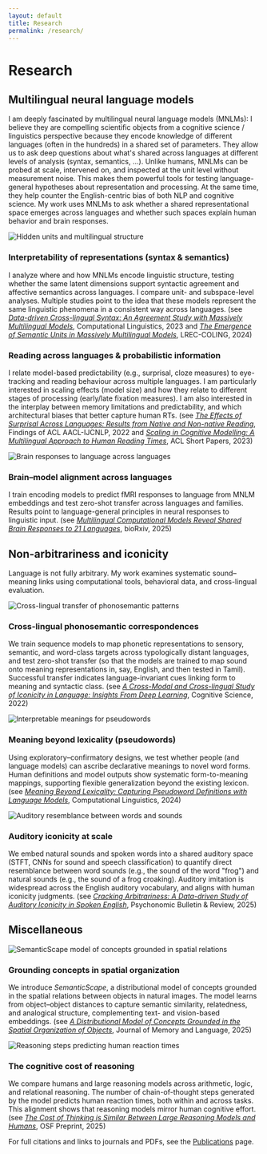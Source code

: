 ```yaml
---
layout: default
title: Research
permalink: /research/
---
```


# Research

## Multilingual neural language models
I am deeply fascinated by multilingual neural language models (MNLMs): I believe they are compelling scientific objects from a cognitive science / linguistics perspective because they encode knowledge of different languages (often in the hundreds) in a shared set of parameters. They allow us to ask deep questions about what's shared across languages at different levels of analysis (syntax, semantics, ...). Unlike humans, MNLMs can be probed at scale, intervened on, and inspected at the unit level without measurement noise. This makes them powerful tools for testing language-general hypotheses about representation and processing. At the same time, they help counter the English-centric bias of both NLP and cognitive science. My work uses MNLMs to ask whether a shared representational space emerges across languages and whether such spaces explain human behavior and brain responses.

<div class="research-card">
  <img src="{{ '/assets/img/research/interpretability.png' | relative_url }}" alt="Hidden units and multilingual structure">
  <div class="card-body">
    <h3>Interpretability of representations (syntax & semantics)</h3>
    <p>
      I analyze where and how MNLMs encode linguistic structure, testing whether the same latent dimensions support
      syntactic agreement and affective semantics across languages. I compare unit- and subspace-level analyses. Multiple studies point to the idea that these models represent the same linguistic phenomena in a consistent way across languages. 
      <span class="muted">(see <em><a href="https://direct.mit.edu/coli/article/49/2/261/113396">Data-driven Cross-lingual Syntax: An Agreement Study with Massively Multilingual Models</a></em>, Computational Linguistics, 2023 and <em><a href="https://aclanthology.org/2024.lrec-main.1382/">The Emergence of Semantic Units in Massively Multilingual Models</a></em>, LREC-COLING, 2024)</span> 
    </p>
  </div>
</div>

<div class="research-card">
  <div class="card-body">
    <h3>Reading across languages & probabilistic information</h3>
    <p>
      I relate model-based predictability (e.g., surprisal, cloze measures) to eye-tracking and reading
      behaviour across multiple languages. I am particularly interested in scaling effects (model size) and how they relate to different stages of processing (early/late fixation measures). I am also interested in the interplay between memory limitations and predictability, and which architectural biases that better capture human RTs.
      <span class="muted">(see <em><a href="https://aclanthology.org/2022.findings-aacl.13/">The Effects of Surprisal Across Languages: Results from Native and Non-native Reading</a></em>, Findings of ACL AACL-IJCNLP, 2022 and <em><a href="https://aclanthology.org/2023.acl-short.14/">Scaling in Cognitive Modelling: A Multilingual Approach to Human Reading Times</a></em>, ACL Short Papers, 2023)</span> 
    </p>
  </div>
</div>


<div class="research-card">
  <img src="{{ '/assets/img/research/brain.png' | relative_url }}" alt="Brain responses to language across languages">
  <div class="card-body">
    <h3>Brain–model alignment across languages</h3>
    <p>
      I train encoding models to predict fMRI responses to language from MNLM embeddings and test zero-shot transfer
      across languages and families. Results point to language-general principles in neural responses to linguistic
      input.
      <span class="muted">(see <em><a href="https://www.biorxiv.org/content/10.1101/2025.02.01.636044v1">Multilingual Computational Models Reveal Shared Brain Responses to 21 Languages</a></em>, bioRxiv, 2025)</span>
    </p>
  </div>
</div>

## Non-arbitrariness and iconicity

Language is not fully arbitrary. My work examines systematic sound–meaning links using computational tools, behavioral data, and cross-lingual evaluation.

<div class="research-card">
  <img src="{{ '/assets/img/research/multilingual.jpg' | relative_url }}" alt="Cross-lingual transfer of phonosemantic patterns">
  <div class="card-body">
    <h3>Cross-lingual phonosemantic correspondences</h3>
    <p>
      We train sequence models to map phonetic representations to sensory, semantic, and word-class targets across typologically distant languages, and test zero-shot transfer (so that the models are trained to map sound onto meaning representations in, say, English, and then tested in Tamil). Successful transfer indicates language-invariant cues linking form to meaning and syntactic class.
      <span class="muted">(see <em><a href="https://onlinelibrary.wiley.com/doi/full/10.1111/cogs.13147">A Cross-Modal and Cross-lingual Study of Iconicity in Language: Insights From Deep Learning</a></em>, Cognitive Science, 2022)</span> 
    </p>
  </div>
</div>

<div class="research-card">
  <img src="{{ '/assets/img/research/pseudowords.png' | relative_url }}" alt="Interpretable meanings for pseudowords">
  <div class="card-body">
    <h3>Meaning beyond lexicality (pseudowords)</h3>
    <p>
      Using exploratory–confirmatory designs, we test whether people (and language models) can ascribe  declarative meanings to novel word forms. Human definitions and model outputs show systematic form-to-meaning mappings, supporting flexible generalization beyond the existing lexicon.
      <span class="muted">(see <em><a href="https://direct.mit.edu/coli/article/50/4/1313/123792">Meaning Beyond Lexicality: Capturing Pseudoword Definitions with Language Models</a></em>, Computational Linguistics, 2024)</span> 
    </p>
  </div>
</div>

<div class="research-card">
  <img src="{{ '/assets/img/research/PBR.png' | relative_url }}" alt="Auditory resemblance between words and sounds">
  <div class="card-body">
    <h3>Auditory iconicity at scale</h3>
    <p>
      We embed natural sounds and spoken words into a shared auditory space (STFT, CNNs for sound and speech classification) to quantify direct resemblance between word sounds (e.g., the sound of the word "frog") and natural sounds (e.g., the sound of a frog croaking). Auditory imitation is widespread across the English auditory vocabulary, and aligns with human iconicity judgments.
      <span class="muted">(see <em><a href="https://link.springer.com/article/10.3758/s13423-024-02630-0">Cracking Arbitrariness: A Data-driven Study of Auditory Iconicity in Spoken English</a></em>, Psychonomic Bulletin & Review, 2025)</span>
    </p>
  </div>
</div>

## Miscellaneous

<div class="research-card">
  <img src="{{ '/assets/img/research/semantic_scape.png' | relative_url }}" alt="SemanticScape model of concepts grounded in spatial relations">
  <div class="card-body">
    <h3>Grounding concepts in spatial organization</h3>
    <p>
      We introduce <em>SemanticScape</em>, a distributional model of concepts grounded in the 
      spatial relations between objects in natural images. The model learns from 
      object–object distances to capture semantic similarity, relatedness, and analogical structure, 
      complementing text- and vision-based embeddings.
      <span class="muted">(see <em><a href="https://www.sciencedirect.com/science/article/pii/S0749596X25000178">A Distributional Model of Concepts Grounded in the Spatial Organization of Objects</a></em>, Journal of Memory and Language, 2025)</span>
    </p>
  </div>
</div>

<div class="research-card">
  <img src="{{ '/assets/img/research/full_scatter.svg' | relative_url }}" alt="Reasoning steps predicting human reaction times">
  <div class="card-body">
    <h3>The cognitive cost of reasoning</h3>
    <p>
      We compare humans and large reasoning models across arithmetic, logic, and relational reasoning. 
      The number of chain-of-thought steps generated by the model predicts human reaction times, both 
      within and across tasks. This alignment shows that reasoning models mirror human cognitive effort.
      <span class="muted">(see <em><a href="https://www.researchgate.net/publication/394002710_The_cost_of_thinking_is_similar_between_large_reasoning_models_and_humans">The Cost of Thinking is Similar Between Large Reasoning Models and Humans</a></em>, OSF Preprint, 2025)</span>
    </p>
  </div>
</div>

<p class="pub-note">
For full citations and links to journals and PDFs, see the <a href="{{ '/publications/' | relative_url }}">Publications</a> page.
</p>
